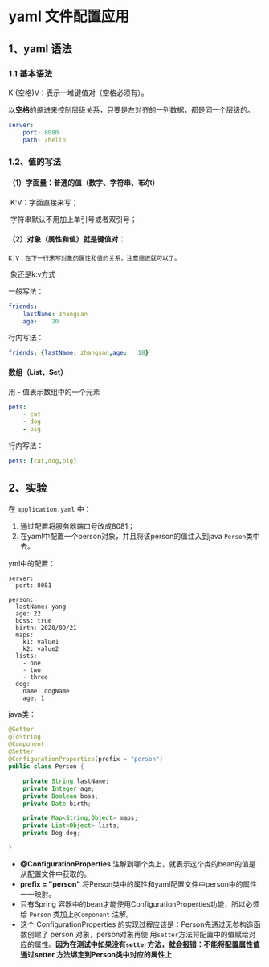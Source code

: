 # yaml 文件配置应用

## 1、yaml 语法
### 1.1 基本语法

K:(空格)V：表示一堆键值对（空格必须有）。

以**空格**的缩进来控制层级关系，只要是左对齐的一列数据，都是同一个层级的。

```yml
server:
	port: 8080
	path: /hello
```

### 1.2、值的写法

#### （1）字面量：普通的值（数字、字符串、布尔）

​	K:V：字面直接来写；

​	字符串默认不用加上单引号或者双引号；

#### （2）对象（属性和值）就是键值对：

    ​K:V：在下一行来写对象的属性和值的关系，注意缩进就可以了。
    
​   象还是k:v方式

一般写法：

```yaml
friends:
	lastName: zhangsan
	age:	20
```

行内写法：

```yaml
friends: {lastName: zhangsan,age:	18}
```

#### 数组（List、Set）

用 - 值表示数组中的一个元素

```yaml
pets:
	- cat
	- dog
	- pig
```

行内写法：

```yaml
pets: [cat,dog,pig]
```
## 2、实验

在 `application.yaml` 中：
1. 通过配置将服务器端口号改成8081；
2. 在yaml中配置一个person对象，并且将该person的值注入到java `Person`类中去。

yml中的配置：
```$yml
server:
  port: 8081

person:
  lastName: yang
  age: 22
  boss: true
  birth: 2020/09/21
  maps:
    k1: value1
    k2: value2
  lists:
    - one
    - two
    - three
  dog:
    name: dogName
    age: 1
```

java类：
```java
@Getter
@ToString
@Component
@Setter
@ConfigurationProperties(prefix = "person")
public class Person {

    private String lastName;
    private Integer age;
    private Boolean boss;
    private Date birth;

    private Map<String,Object> maps;
    private List<Object> lists;
    private Dog dog;

}

```

- **@ConfigurationProperties** 注解到哪个类上，就表示这个类的bean的值是从配置文件中获取的。
- **prefix = "person"** 将Person类中的属性和yaml配置文件中person中的属性一一映射。
- 只有Spring 容器中的bean才能使用ConfigurationProperties功能，所以必须给 `Person` 类加上`@Component` 注解。
- 这个 ConfigurationProperties 的实现过程应该是：Person先通过无参构造函数创建了 person 对象，person对象再使
用`setter`方法将配置中的值赋给对应的属性。**因为在测试中如果没有`setter`方法，就会报错：不能将配置属性值通过setter
方法绑定到Person类中对应的属性上**


